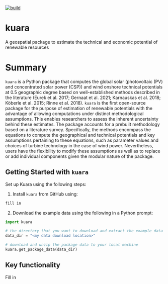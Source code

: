 [![build](https://github.com/JGCRI/kuara/actions/workflows/build.yml/badge.svg)](https://github.com/JGCRI/kuara/actions/workflows/build.yml)

# kuara
A geospatial package to estimate the technical and economic potential of renewable resources

# Summary

`kuara` is a Python package that computes the global solar (photovoltaic (PV) and concentrated solar power (CSP)) and wind onshore technical potentials at 0.5 geographic degree based on well-established methods described in the literature (Eurek et al. 2017; Gernaat et al. 2021; Karnauskas et al. 2018; Köberle et al. 2015; Rinne et al. 2018). `kuara` is the first open-source package for the purpose of estimation of renewable potentials with the advantage of allowing computations under distinct methodological assumptions. This enables researchers to assess the inherent uncertainty behind these estimates. The package accounts for a prebuilt methodology based on a literature survey. Specifically, the methods encompass the equations to compute the geographical and technical potentials and key assumptions pertaining to these equations, such as parameter values and choices of turbine technology in the case of wind power. Nevertheless, users have the flexibility to modify these assumptions as well as to replace or add individual components given the modular nature of the package.

## Getting Started with `kuara`

Set up Kuara using the following steps:

1. Install `kuara` from GitHub using:

```bash
fill in
```

2. Download the example data using the following in a Python prompt:

```python
import kuara

# the directory that you want to download and extract the example data to
data_dir = "<my data download location>"

# download and unzip the package data to your local machine
kuara.get_package_data(data_dir)
```

## Key functionality

Fill in

